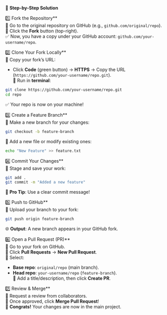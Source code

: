 
🚀 **Step-by-Step Solution**  

1️⃣ Fork the Repository**  
🔹 Go to the original repository on GitHub (e.g., `github.com/original/repo`).  
🔹 Click the **Fork** button (top-right).  
✅ Now, you have a copy under your GitHub account: `github.com/your-username/repo`.  

2️⃣ Clone Your Fork Locally**  
🔹 Copy your fork’s URL:  
   - Click **Code** (green button) → **HTTPS** → Copy the URL (`https://github.com/your-username/repo.git`).  
🔹 Run in **terminal**:  
   ```bash
   git clone https://github.com/your-username/repo.git
   cd repo
   ```  
✅ Your repo is now on your machine!  


3️⃣ Create a Feature Branch**  
🔹 Make a new branch for your changes:  
   ```bash
   git checkout -b feature-branch
   ```  
🔹 Add a new file or modify existing ones:  
   ```bash
   echo "New Feature" >> feature.txt
   ```  

4️⃣ Commit Your Changes**  
🔹 Stage and save your work:  
   ```bash
   git add .
   git commit -m "Added a new feature"
   ```  
📝 **Pro Tip**: Use a clear commit message!  

5️⃣ Push to GitHub**  
🔹 Upload your branch to your fork:  
   ```bash
   git push origin feature-branch
   ```  
🌐 **Output**: A new branch appears in your GitHub fork.  

6️⃣ Open a Pull Request (PR)**  
🔹 Go to your fork on GitHub.  
🔹 Click **Pull Requests** → **New Pull Request**.  
🔹 Select:  
   - **Base repo**: `original/repo` (main branch).  
   - **Head repo**: `your-username/repo` (`feature-branch`).  
🔹 Add a title/description, then click **Create PR**.  

7️⃣ Review & Merge**  
👀 Request a review from collaborators.  
🔄 Once approved, click **Merge Pull Request**!  
🎉 **Congrats!** Your changes are now in the main project.  

